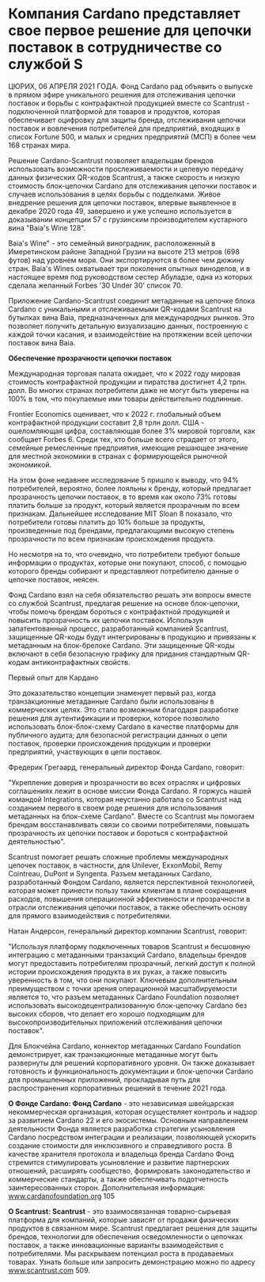 # Компания Cardano представляет свое первое решение для цепочки поставок в сотрудничестве со службой S

ЦЮРИХ, 06 АПРЕЛЯ 2021 ГОДА. Фонд Cardano рад объявить о выпуске в прямом эфире уникального решения для отслеживания цепочки поставок и борьбы с контрафактной продукцией вместе со Scantrust - подключенной платформой для товаров и продуктов, которая обеспечивает оцифровку для защиты бренда, отслеживания цепочки поставок и вовлечения потребителей для предприятий, входящих в список Fortune 500, и малых и средних предприятий \(МСП\) в более чем 168 странах мира.

Решение Cardano-Scantrust позволяет владельцам брендов использовать возможности прослеживаемости и целевую передачу данных физических QR-кодов Scantrust, а также скорость и низкую стоимость блок-цепочки Cardano для отслеживания цепочки поставок и случаев использования в целях борьбы с подделками. Живое внедрение решения для цепочки поставок, впервые выявленное в декабре 2020 года 49, завершено и уже успешно используется в доказывании концепции 57 с грузинским производителем кустарного вина "Baia's Wine 128".

Baia's Wine" - это семейный виноградник, расположенный в Имеретинском районе Западной Грузии на высоте 213 метров \(698 футов\) над уровнем моря. Они экспортируются в более чем дюжину стран. Baia's Wines охватывает три поколения опытных виноделов, и в настоящее время под руководством сестер Абуладзе, одна из которых сделала желанный Forbes '30 Under 30' список 70.

Приложение Cardano-Scantrust соединит метаданные на цепочке блока Cardano с уникальными и отслеживаемыми QR-кодами Scantrust на бутылках вина Baia, предназначенных для международных рынков. Это позволяет получить детальную визуализацию данных, построенную с каждой точки касания, и взаимодействие на протяжении всей цепочки поставок вина Baia.

**Обеспечение прозрачности цепочки поставок**

Международная торговая палата ожидает, что к 2022 году мировая стоимость контрафактной продукции и пиратства достигнет 4,2 трлн. долл. Во многих странах потребители даже не могут быть уверены на 100% в том, что покупаемые ими товары действительно подлинные.

Frontier Economics оценивает, что к 2022 г. глобальный объем контрафактной продукции составит 2,8 трлн долл. США - ошеломляющая цифра, составляющая более 3% мировой торговли, как сообщает Forbes 6. Среди тех, кто больше всего страдает от этого, семейные ремесленные предприятия, имеющие решающее значение для местной экономики в странах с формирующейся рыночной экономикой.

На этом фоне недавнее исследование 5 пришло к выводу, что 94% потребителей, вероятно, более лояльны к бренду, который предлагает прозрачность цепочки поставок, в то время как около 73% готовы платить больше за продукт, который является прозрачным по всем признакам. Дальнейшее исследование MIT Sloan 8 показало, что потребители готовы платить до 10% больше за продукты, произведенные под брендами, предлагающими высокую степень прозрачности по всем признакам происхождения продукта.

Но несмотря на то, что очевидно, что потребители требуют больше информации о продуктах, которые они покупают, способ, с помощью которого бренды собирают и представляют потребителю данные о цепочке поставок, неясен.

Фонд Cardano взял на себя обязательство решать эти вопросы вместе со службой Scantrust, предлагая решение на основе блок-цепочки, чтобы помочь брендам бороться с контрафактной продукцией и повысить прозрачность их цепочки поставок. Используя запатентованный процесс, разработанный компанией Scantrust, защищенные QR-коды будут интегрированы в продукцию и привязаны к метаданным на блок-брелоке Cardano. Эти защищенные QR-коды включают в себя безопасную графику для придания стандартным QR-кодам антиконтрафактных свойств.

Первый опыт для Кардано 

Это доказательство концепции знаменует первый раз, когда транзакционные метаданные Cardano были использованы в коммерческих целях. Это стало возможным благодаря разработке решения для аутентификации и проверки, которое позволило использовать блок-блок-схему Cardano в качестве платформы для публичного аудита; для безопасной регистрации данных о цепи поставок, проверки происхождения продукции и проверки предприятий, участвующих в цепи поставок.

Фредерик Грегаард, генеральный директор Фонда Cardano, говорит:

"Укрепление доверия и прозрачности во всех отраслях и цифровых соглашениях лежит в основе миссии Фонда Cardano. Я горжусь нашей командой Integrations, которая неустанно работала со Scantrust над созданием первого в своем роде решения для использования метаданных на блок-схеме Cardano". Вместе со Scantrust мы помогаем брендам восстанавливать связи со своими потребителями, повышать прозрачность их цепочки поставок и бороться с контрафактной деятельностью".

Scantrust помогает решать сложные проблемы международных цепочек поставок, в частности, для Unilever, ExxonMobil, Remy Cointreau, DuPont и Syngenta. Разъем метаданных Cardano, разработанный Фондом Cardano, является перспективной технологией, которая может принести пользу таким клиентам в плане сокращения расходов, повышения операционной эффективности и прозрачности в отрасли отслеживания цепочки поставок, а также обеспечить основу для прямого взаимодействия с потребителями.

Натан Андерсон, генеральный директор компании Scantrust, говорит:

"Используя платформу подключенных товаров Scantrust и бесшовную интеграцию с метаданными транзакций Cardano, владельцы брендов могут предоставить потребителям прозрачный, легкий доступ к полной истории происхождения продукта в их руках, а также повысить уверенность в том, что они покупают. Ключевым дополнительным преимуществом с точки зрения операционной масштабируемости является то, что разъем метаданных Cardano Foundation позволяет использовать высокодецентрализованную блок-цепочку Cardano без высоких сборов, что делает его хорошо подходящим для высокопроизводительных приложений отслеживания цепочки поставок".

Для Блокчейна Cardano, коннектор метаданных Cardano Foundation демонстрирует, как транзакционные метаданные могут быть развернуты для решений корпоративного уровня. Он также доказывает готовность и функциональность документации и блок-цепочки Cardano для промышленных приложений, прокладывая путь для распространения корпоративных решений в течение 2021 года.

**О Фонде Cardano: Фонд Cardano** - это независимая швейцарская некоммерческая организация, которая осуществляет контроль и надзор за развитием Cardano 22 и его экосистемы. Основным направлением деятельности Фонда является разработка стратегии усыновления Cardano посредством интеграции и реализации, позволяющей ускорить создание стоимости для инклюзивного и справедливого роста. В качестве хранителя протокола и владельца бренда Cardano Фонд стремится стимулировать усыновление и развитие партнерских отношений, расширять сообщество, формировать законодательство и коммерческие стандарты, а также обеспечивать подотчетность заинтересованных сторон. Дополнительная информация: www.cardanofoundation.org 105

**O Scantrust: Scantrust** - это взаимосвязанная товарно-сырьевая платформа для компаний, которые зависят от продажи физических продуктов в связанном мире. Scantrust предлагает решения для защиты брендов, технологии для обеспечения осведомленности о цепочках поставок, а также инновационные варианты взаимодействия с потребителями. Мы раскрываем потенциал роста в продаваемых товарах. Узнать больше или запросить демонстрацию можно по адресу www.scantrust.com 509.



